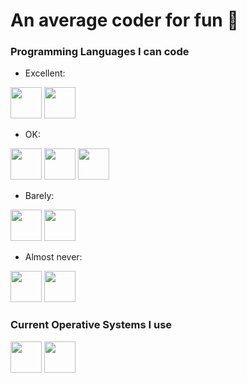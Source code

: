 # An average coder for fun 🌱

### Programming Languages I can code
- Excellent:

<img src="https://upload.wikimedia.org/wikipedia/commons/1/18/C_Programming_Language.svg" width="50" height="50"> <img src="https://github.com/isocpp/logos/blob/master/cpp_logo.svg" width="50" height="50">

- OK:

<img src="https://s3.dualstack.us-east-2.amazonaws.com/pythondotorg-assets/media/files/python-logo-only.svg" width="50" height="50"> <img src="https://upload.wikimedia.org/wikipedia/commons/4/40/VB.NET_Logo.svg" width="50" height="50"> <img src="https://upload.wikimedia.org/wikipedia/commons/2/21/Matlab_Logo.png" width="50" height="50">

- Barely:

<img src="https://upload.wikimedia.org/wikipedia/commons/7/73/Ruby_logo.svg" width="50" height="50"> <img src="https://hackr.io/tutorials/learn-assembly-language/logo/logo-assembly-language?ver=1603208610" width="50" height="50">

- Almost never:

<img src="https://github.com/dotnet/vscode-csharp/blob/main/images/csharpIcon.png" width="50" height="50"> <img src="https://upload.wikimedia.org/wikipedia/commons/a/a2/Dart_programming_language_logo_icon.svg" width="50" height="50">

### Current Operative Systems I use

<img src="https://upload.wikimedia.org/wikipedia/commons/thumb/8/87/Windows_logo_-_2021.svg/2048px-Windows_logo_-_2021.svg.png" width="50" height="50">

<img src="https://upload.wikimedia.org/wikipedia/commons/d/db/Elementary_logo.svg" width="50" height="50"> 
